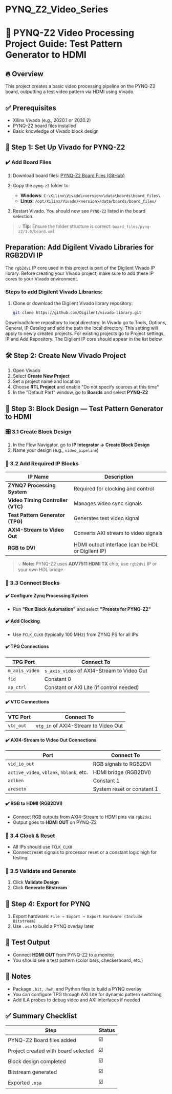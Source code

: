 # PYNQ_Z2_Video_Series
# 🎩 PYNQ-Z2 Video Processing Project Guide: Test Pattern Generator to HDMI

## 🔥 Overview

This project creates a basic video processing pipeline on the PYNQ-Z2 board, outputting a test video pattern via HDMI using Vivado.

## ✅ Prerequisites

* Xilinx Vivado (e.g., 2020.1 or 2020.2)
* PYNQ-Z2 board files installed
* Basic knowledge of Vivado block design

## 📁 Step 1: Set Up Vivado for PYNQ-Z2

### ✔️ Add Board Files

1. Download board files: [PYNQ-Z2 Board Files (GitHub)](https://github.com/xupsh/pynq-supported-board-file/tree/master)
2. Copy the `pynq-z2` folder to:

   * **Windows**: `C:\Xilinx\Vivado\<version>\data\boards\board_files\`
   * **Linux**: `/opt/Xilinx/Vivado/<version>/data/boards/board_files/`
3. Restart Vivado. You should now see `PYNQ-Z2` listed in the board selection.

> 💡 **Tip:** Ensure the folder structure is correct: `board_files/pynq-z2/1.0/board.xml`

## Preparation: Add Digilent Vivado Libraries for RGB2DVI IP

The `rgb2dvi` IP core used in this project is part of the Digilent Vivado IP library. Before creating your Vivado project, make sure to add these IP cores to your Vivado environment.

### Steps to add Digilent Vivado Libraries:

1. Clone or download the Digilent Vivado library repository:

   ```bash
   git clone https://github.com/Digilent/vivado-library.git

Download/clone repository to local directory.
In Vivado go to Tools, Options, General, IP Catalog and add the path the local directory. This setting will apply to newly created projects.
For existing projects go to Project settings, IP and Add Repository. The Digilent IP core should appear in the list below.   

## 🛠️ Step 2: Create New Vivado Project

1. Open Vivado
2. Select **Create New Project**
3. Set a project name and location
4. Choose **RTL Project** and enable "Do not specify sources at this time"
5. In the "Default Part" window, go to **Boards** and select **PYNQ-Z2**

## 🧱 Step 3: Block Design — Test Pattern Generator to HDMI

### 🎛 3.1 Create Block Design

1. In the Flow Navigator, go to **IP Integrator → Create Block Design**
2. Name your design (e.g., `video_pipeline`)

### 🔌 3.2 Add Required IP Blocks

| IP Name                           | Description                                       |
| --------------------------------- | ------------------------------------------------- |
| **ZYNQ7 Processing System**       | Required for clocking and control                 |
| **Video Timing Controller (VTC)** | Manages video sync signals                        |
| **Test Pattern Generator (TPG)**  | Generates test video signal                       |
| **AXI4-Stream to Video Out**      | Converts AXI stream to video signals              |
| **RGB to DVI**                    | HDMI output interface (can be HDL or Digilent IP) |

> 💡 **Note:** PYNQ-Z2 uses **ADV7511 HDMI TX** chip; use `rgb2dvi` IP or your own HDL bridge.

### 🔗 3.3 Connect Blocks

#### ✔️ Configure Zynq Processing System

* Run **"Run Block Automation"** and select **"Presets for PYNQ-Z2"**

#### ✔️ Add Clocking

* Use `FCLK_CLK0` (typically 100 MHz) from ZYNQ PS for all IPs

#### ✔️ TPG Connections

| TPG Port       | Connect To                                 |
| -------------- | ------------------------------------------ |
| `m_axis_video` | `s_axis_video` of AXI4-Stream to Video Out |
| `fid`          | Constant 0                                 |
| `ap_ctrl`      | Constant or AXI Lite (if control needed)   |

#### ✔️ VTC Connections

| VTC Port  | Connect To                           |
| --------- | ------------------------------------ |
| `vtc_out` | `vtg_in` of AXI4-Stream to Video Out |

#### ✔️ AXI4-Stream to Video Out Connections

| Port                                     | Connect To                 |
| ---------------------------------------- | -------------------------- |
| `vid_io_out`                             | RGB signals to RGB2DVI     |
| `active_video`, `vblank`, `hblank`, etc. | HDMI bridge (RGB2DVI)      |
| `aclken`                                 | Constant 1                 |
| `aresetn`                                | System reset or constant 1 |

#### ✔️ RGB to HDMI (RGB2DVI)

* Connect RGB outputs from AXI4-Stream to HDMI pins via `rgb2dvi`
* Output goes to **HDMI OUT** on PYNQ-Z2

### 🔄 3.4 Clock & Reset

* All IPs should use `FCLK_CLK0`
* Connect reset signals to processor reset or a constant logic high for testing

### 🔀 3.5 Validate and Generate

1. Click **Validate Design**
2. Click **Generate Bitstream**

## 📄 Step 4: Export for PYNQ

1. Export hardware: `File → Export → Export Hardware (Include Bitstream)`
2. Use `.xsa` to build a PYNQ overlay later

## 💪 Test Output

* Connect **HDMI OUT** from PYNQ-Z2 to a monitor
* You should see a test pattern (color bars, checkerboard, etc.)

## 📝 Notes

* Package `.bit`, `.hwh`, and Python files to build a PYNQ overlay
* You can configure TPG through AXI Lite for dynamic pattern switching
* Add ILA probes to debug video and AXI interfaces if needed

## ✅ Summary Checklist

| Step                                | Status |
| ----------------------------------- | ------ |
| PYNQ-Z2 Board files added           | ☑️     |
| Project created with board selected | ☑️     |
| Block design completed              | ☑️     |
| Bitstream generated                 | ☑️     |
| Exported `.xsa`                     | ☑️     |


